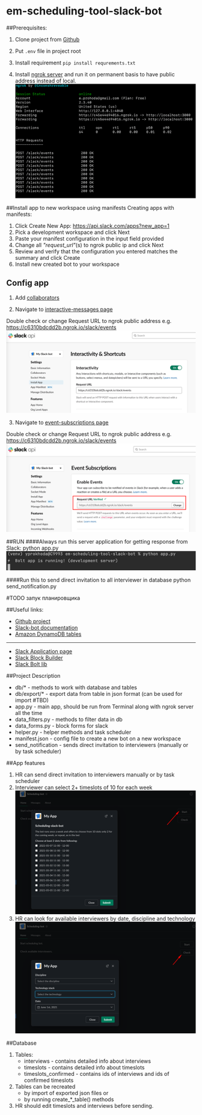 # em-scheduling-tool-slack-bot

##Prerequisites:
1. Clone project from [Github](https://github.com/griddynamics/em-scheduling-tool-slack-bot)
2. Put `.env` file in project root
3. Install requirement
`pip install requrements.txt`
   
4. Install [ngrok server](https://ngrok.com/) and run it on permanent basis to have public address instead of local.
![img.png](doc/run_ngrok.png)
   

##Install app to new workspace using manifests
Creating apps with manifests:
1. Click Create New App: https://api.slack.com/apps?new_app=1
2. Pick a development workspace and click Next
3. Paste your manifest configuration in the input field provided 
4. Change all _"request_url"_(s) to ngrok public ip and click Next
5. Review and verify that the configuration you entered matches the summary and click Create
6. Install new created bot to your workspace

## Config app
1. Add [collaborators](https://app.slack.com/app-settings/T021Y2J1L2K/A022VUNSVL1/collaborators)
   
2. Navigate to [interactive-messages page](https://api.slack.com/apps/A022VUNSVL1/interactive-messages?)

Double check or change Request URL to ngrok public address e.g. https://c6310bdcdd2b.ngrok.io/slack/events
![img.png](doc/slackapi_interactivity.png)   

3. Navigate to [event-subscriptions page](https://api.slack.com/apps/A022VUNSVL1/event-subscriptions?)

Double check or change Request URL to ngrok public address e.g. https://c6310bdcdd2b.ngrok.io/slack/events
![img.png](doc/slackapi_event_subscription.png)




##RUN
####Always run this server application for getting response from Slack:
    python app.py 
![img.png](doc/run_app.png)

####Run this to send direct invitation to all interviewer in database
    python send_notification.py

#TODO запук планировщика


##Useful links:
* [Github project](https://github.com/griddynamics/em-scheduling-tool-slack-bot)
* [Slack-bot documentation](https://docs.google.com/document/d/1NNvzWUx9H_EDCAE2Y0m8wQwGFdfnC2OYSwweE2mlUtc/edit?ts=60ab7658)
* [Amazon DynamoDB tables](https://eu-central-1.console.aws.amazon.com/dynamodbv2/home?region=eu-central-1#tables)
---
* [Slack Application page](https://api.slack.com/apps/A022VUNSVL1?created=1)
* [Slack Block Builder](https://app.slack.com/block-kit-builder/T021Y2J1L2K#%7B%22blocks%22:%5B%5D%7D)
* [Slack Bolt lib](https://slack.dev/bolt-python/tutorial/getting-started)


##Project Description
* db/* - methods to work with database and tables
* db/export/* - export data from table in json format (can be used for import #TBD)
* app.py - main app, should be run from Terminal along with ngrok server all the time
* data_filters.py - methods to filter data in db
* data_forms.py - block forms for slack
* helper.py - helper methods and task scheduler
* manifest.json - config file to create a new bot on a new workspace
* send_notification - sends direct invitation to interviewers (manually or by task scheduler)


##App features
1. HR can send direct invitation to interviewers manually or by task scheduler
2. Interviewer can select 2+ timeslots of 10 for each week
   ![img.png](doc/slack_select_timeslots.png)
3. HR can look for available interviewers by date, discipline and technology
    ![img.png](doc/slack_check_interviewers.png)
   
##Database
1. Tables:
   * interviews - contains detailed info about interviews
   * timeslots - contains detailed info about timeslots
   * timeslots_confirmed - contains ids of interviews and ids of confirmed timeslots
2. Tables can be recreated 
   * by import of exported json files or
   * by running create_*_table() methods 
3. HR should edit timeslots and interviews before sending.